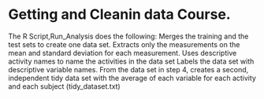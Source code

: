 # Getting and Cleanin data Course.
The R Script,Run_Analysis does the following:
Merges the training and the test sets to create one data set.
Extracts only the measurements on the mean and standard deviation for each measurement.
Uses descriptive activity names to name the activities in the data set
Labels the data set with descriptive variable names.
From the data set in step 4, creates a second, independent tidy data set with the average of each variable for each activity and each subject (tidy_dataset.txt)
